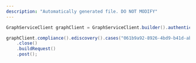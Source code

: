 ```yaml
---
description: "Automatically generated file. DO NOT MODIFY"
---
```

<!-- markdownlint-disable MD041 -->

```java
GraphServiceClient graphClient = GraphServiceClient.builder().authenticationProvider( authProvider ).buildClient();

graphClient.compliance().ediscovery().cases("061b9a92-8926-4bd9-b41d-abf35edc7583")
    .close()
    .buildRequest()
    .post();
```
